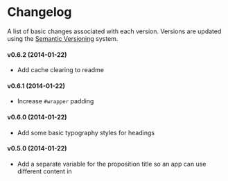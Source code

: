 # Changelog

A list of basic changes associated with each version. Versions are updated using the [Semantic Versioning](http://semver.org/) system.

#### v0.6.2 (2014-01-22)
  * Add cache clearing to readme

#### v0.6.1 (2014-01-22)
  * Increase `#wrapper` padding

#### v0.6.0 (2014-01-22)
  * Add some basic typography styles for headings

#### v0.5.0 (2014-01-22)
  * Add a separate variable for the proposition title so an app can use different content in <title> and header

#### v0.4.0 (2014-01-16)
  * Add support for boilerplate to auto add path for feedback form

#### v0.3.1 (2014-01-08)
  * Bump govuk_frontend_toolkit to v0.39.0

#### v0.3.0 (2014-01-07)
  * Add govuk gem dependency to this gem rather than require them to be included in the app manually

#### v0.2.0 (2014-01-07)
  * Update JS to latest version of [HeisenbergJS](https://github.com/Heisenbergjs/heisenberg)
  * 'moj' object must now be initiated in your javascript with '$( moj.init );'
  * Checks for init() method so not all modules need to be initiated on load.

#### v0.1.0 (2013-12-11)
  * First minor release
  * Includes:
    * Base Rails nested layout view inheriting from GOV.UK template
    * Base styles used across MOJ Services
    * Initial set of JS modules imported from moj_frontend_toolkit
    * Shame folder for temporary files that are waiting to be added into GOV.UK repos